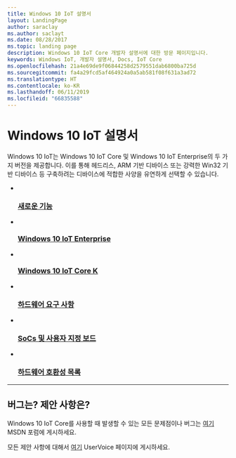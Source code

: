 ```yaml
---
title: Windows 10 IoT 설명서
layout: LandingPage
author: saraclay
ms.author: saclayt
ms.date: 08/28/2017
ms.topic: landing page
description: Windows 10 IoT Core 개발자 설명서에 대한 방문 페이지입니다.
keywords: Windows IoT, 개발자 설명서, Docs, IoT Core
ms.openlocfilehash: 21a4e69de9f06844258d2579551dab6800ba725d
ms.sourcegitcommit: fa4a29fcd5af464924a0a5ab581f08f631a3ad72
ms.translationtype: HT
ms.contentlocale: ko-KR
ms.lasthandoff: 06/11/2019
ms.locfileid: "66835588"
---
```

# <a name="windows-10-iot-documentation"></a>Windows 10 IoT 설명서

Windows 10 IoT는 Windows 10 IoT Core 및 Windows 10 IoT Enterprise의 두 가지 버전을 제공합니다. 이를 통해 헤드리스, ARM 기반 디바이스 또는 강력한 Win32 기반 디바이스 등 구축하려는 디바이스에 적합한 사양을 유연하게 선택할 수 있습니다.

<ul class="panelContent cardsFTitle">
    <li>
        <a href="release-notes/currentcommercial.md">
        <div class="cardSize">
            <div class="cardPadding">
                <div class="card">
                    <div class="cardImageOuter">
                        <div class="cardImage">
                            <img src="/media/common/i_whats-new.svg" alt="" />
                        </div>
                    </div>
                    <div class="cardText">
                        <h3>새로운 기능</h3>
                    </div>
                </div>
            </div>
        </div>
        </a>
    </li>
    <li>
        <a href="https://docs.microsoft.com/windows/iot-core/windows-iot-enterprise">
        <div class="cardSize">
            <div class="cardPadding">
                <div class="card">
                    <div class="cardImageOuter">
                        <div class="cardImage">
                            <img src="/media/common/i_road-map.svg" alt="" />
                        </div>
                    </div>
                    <div class="cardText">
                        <h3>Windows 10 IoT Enterprise</h3>
                    </div>
                </div>
            </div>
        </div>
        </a>
    </li>
    <li>
        <a href="https://docs.microsoft.com/windows/iot-core/windows-iot-core">
        <div class="cardSize">
            <div class="cardPadding">
                <div class="card">
                    <div class="cardImageOuter">
                        <div class="cardImage">
                            <img src="/media/common/i_upgrade.svg" alt="" />
                        </div>
                    </div>
                    <div class="cardText">
                        <h3>Windows 10 IoT Core K</h3>
                    </div>
                </div>
            </div>
        </div>
        </a>
    </li>
    <li>
        <a href="https://docs.microsoft.com/windows-hardware/design/minimum/minimum-hardware-requirements-overview">
        <div class="cardSize">
            <div class="cardPadding">
                <div class="card">
                    <div class="cardImageOuter">
                        <div class="cardImage">
                            <img src="/media/common/i_learn-about.svg" alt="" />
                        </div>
                    </div>
                    <div class="cardText">
                        <h3>하드웨어 요구 사항</h3>
                    </div>
                </div>
            </div>
        </div>
        </a>
    </li>
    <li>
        <a href="learn-about-hardware/SoCsAndCustomBoards.md">
        <div class="cardSize">
            <div class="cardPadding">
                <div class="card">
                    <div class="cardImageOuter">
                        <div class="cardImage">
                            <img src="/media/common/i_setup.svg" alt="" />
                        </div>
                    </div>
                    <div class="cardText">
                        <h3>SoCs 및 사용자 지정 보드</h3>
                    </div>
                </div>
            </div>
        </div>
        </a>
    </li>
    <li>
        <a href="learn-about-hardware/HardwareCompatList.md">
        <div class="cardSize">
            <div class="cardPadding">
                <div class="card">
                    <div class="cardImageOuter">
                        <div class="cardImage">
                            <img src="/media/common/i_tools.svg" alt="" />
                        </div>
                    </div>
                    <div class="cardText">
                        <h3>하드웨어 호환성 목록</h3>
                    </div>
                </div>
            </div>
        </div>
        </a>
    </li>
</ul>

---

<h2>버그는? 제안 사항은?</h2>
<p>Windows 10 IoT Core를 사용할 때 발생할 수 있는 모든 문제점이나 버그는 <a href="https://social.msdn.microsoft.com/Forums/vstudio/en-US/home?forum=WindowsIoT">여기</a> MSDN 포럼에 게시하세요.</p>
<p>모든 제안 사항에 대해서 <a href="https://wpdev.uservoice.com/forums/110705-universal-windows-platform?category_id=364159">여기</a> UserVoice 페이지에 게시하세요.</p>
